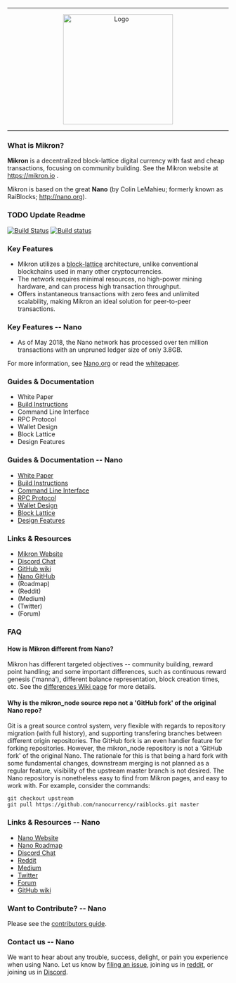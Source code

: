 <hr />
<div align="center">
    <img src="images/mikron_logo_white.svg" alt="Logo" width='250px' height='auto' bgcolor="black"/>
</div>
<hr />

### What is Mikron?

**Mikron** is a decentralized block-lattice digital currency with fast and cheap transactions,
focusing on community building.  See the Mikron website at https://mikron.io .

Mikron is based on the great **Nano** (by Colin LeMahieu; formerly known as RaiBlocks; http://nano.org).

### TODO Update Readme

[![Build Status](https://travis-ci.org/nanocurrency/raiblocks.svg?branch=master)](https://travis-ci.org/nanocurrency/raiblocks)
[![Build status](https://ci.appveyor.com/api/projects/status/uwdcxi87h2y6jx94/branch/master?svg=true)](https://ci.appveyor.com/project/argakiig/raiblocks/branch/master)

### Key Features

* Mikron utilizes a [block-lattice](https://github.com/mikroncoin/mikron_node/wiki/Block-lattice) architecture, unlike conventional blockchains used in many other cryptocurrencies.
* The network requires minimal resources, no high-power mining hardware, and can process high transaction throughput.
* Offers instantaneous transactions with zero fees and unlimited scalability, making Mikron an ideal solution for peer-to-peer transactions.

### Key Features -- Nano

* As of May 2018, the Nano network has processed over ten million transactions with an unpruned ledger size of only 3.8GB.

For more information, see [Nano.org](https://nano.org/) or read the [whitepaper](https://nano.org/en/whitepaper).

### Guides & Documentation

* White Paper
* [Build Instructions](https://github.com/mikroncoin/mikron_node/wiki/Build-Instructions)
* Command Line Interface
* RPC Protocol
* Wallet Design
* Block Lattice
* Design Features

### Guides & Documentation -- Nano

* [White Paper](https://nano.org/en/whitepaper)
* [Build Instructions](https://github.com/nanocurrency/raiblocks/wiki/Build-Instructions)
* [Command Line Interface](https://github.com/nanocurrency/raiblocks/wiki/Command-line-interface)
* [RPC Protocol](https://github.com/nanocurrency/raiblocks/wiki/RPC-protocol)
* [Wallet Design](https://github.com/nanocurrency/raiblocks/wiki/Wallet-design)
* [Block Lattice](https://github.com/nanocurrency/raiblocks/wiki/Block-lattice)
* [Design Features](https://github.com/nanocurrency/raiblocks/wiki/Design-features)

### Links & Resources

* [Mikron Website](https://mikron.io)
* [Discord Chat](https://discord.gg/QBKr3hv)
* [GitHub wiki](https://github.com/mikroncoin/mikron_node/wiki)
* [Nano GitHub](https://github.com/nanocurrency/raiblocks)
* (Roadmap)
* (Reddit)
* (Medium)
* (Twitter)
* (Forum)

### FAQ

#### How is Mikron different from Nano?
Mikron has different targeted objectives -- community building, reward point handling; and some important differences, such as continuous reward genesis ('manna'), different balance representation, block creation times, etc.  See the [differences Wiki page](https://github.com/mikroncoin/mikron_node/wiki/Differences-to-Nano) for more details.

#### Why is the mikron_node source repo not a 'GitHub fork' of the original Nano repo?
Git is a great source control system, very flexible with regards to repository migration (with full history), and supporting transfering branches between different origin repositories.  The GitHub fork is an even handier feature for forking repositories.  However, the mikron_node repository is not a 'GitHub fork' of the original Nano.  The rationale for this is that being a hard fork with some fundamental changes, downstream merging is not planned as a regular feature, visibility of the upstream master branch is not desired.  The Nano repository is nonetheless easy to find from Mikron pages, and easy to work with.  For example, consider the commands:

    git checkout upstream
    git pull https://github.com/nanocurrency/raiblocks.git master

### Links & Resources -- Nano

* [Nano Website](https://nano.org)
* [Nano Roadmap](https://developers.nano.org/roadmap)
* [Discord Chat](https://chat.nano.org/)
* [Reddit](https://reddit.com/r/nanocurrency)
* [Medium](https://medium.com/nanocurrency)
* [Twitter](https://twitter.com/nano)
* [Forum](https://forum.raiblocks.net/)
* [GitHub wiki](https://github.com/nanocurrency/raiblocks/wiki)

### Want to Contribute? -- Nano

Please see the [contributors guide](https://github.com/nanocurrency/raiblocks/wiki/Contributing).

### Contact us -- Nano

We want to hear about any trouble, success, delight, or pain you experience when
using Nano. Let us know by [filing an issue](https://github.com/nanocurrency/raiblocks/issues), joining us in [reddit](https://reddit.com/r/nanocurrency), or joining us in [Discord](https://chat.nano.org/).
